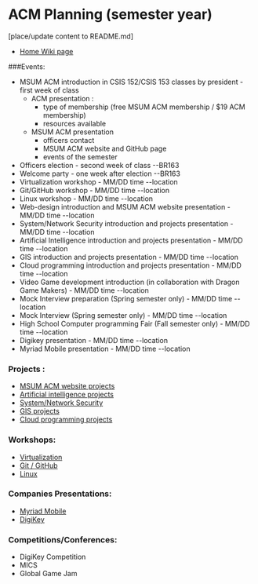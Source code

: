# ACM Planning (semester year)
[place/update content to README.md]

+ <a href="https://github.com/MSUM-ACM/Planning/wiki" target="_blank">Home Wiki page</a>

###Events:
  - MSUM ACM introduction in CSIS 152/CSIS 153 classes by president - first week of class
    + ACM presentation : 
        - type of membership (free MSUM ACM membership / $19 ACM membership)
        - resources available
    + MSUM ACM presentation
        - officers contact
        - MSUM ACM website and GitHub page
        - events of the semester
  - Officers election - second week of class --BR163
  - Welcome party - one week after election --BR163
  - Virtualization workshop - MM/DD time --location
  - Git/GitHub workshop - MM/DD time --location
  - Linux workshop - MM/DD time --location
  - Web-design introduction and MSUM ACM website presentation - MM/DD time --location
  - System/Network Security introduction and projects presentation - MM/DD time --location
  - Artificial Intelligence introduction and projects presentation - MM/DD time --location
  - GIS introduction and projects presentation - MM/DD time --location
  - Cloud programming introduction and projects presentation - MM/DD time --location
  - Video Game development introduction (in collaboration with Dragon Game Makers) - MM/DD time --location
  - Mock Interview preparation (Spring semester only) - MM/DD time --location
  - Mock Interview (Spring semester only) - MM/DD time --location
  - High School Computer programming Fair (Fall semester only) - MM/DD time --location
  - Digikey presentation - MM/DD time --location
  - Myriad Mobile presentation - MM/DD time --location

### Projects :
  - <a href="https://github.com/MSUM-ACM/Planning/wiki/MSUM_ACM_website" target="_blank">MSUM ACM website projects</a>
  - <a href="https://github.com/MSUM-ACM/Planning/wiki/Artificial_Intelligence_projects" target="_blank">Artificial intelligence projects</a>
  - <a href="https://github.com/MSUM-ACM/Planning/wiki/Security_projects" target="_blank">System/Network Security</a>
  - <a href="https://github.com/MSUM-ACM/Planning/wiki/GIS_projects" target="_blank">GIS projects</a>
  - <a href="https://github.com/MSUM-ACM/Planning/wiki/Cloud_Programming_projects" target="_blank">Cloud programming projects</a>

### Workshops:
 - <a href="https://github.com/MSUM-ACM/Planning/wiki/Virtualization" target="_blank">Virtualization</a>
 - <a href="https://github.com/MSUM-ACM/Planning/wiki/GitHub" target="_blank">Git / GitHub</a>
 - <a href="https://github.com/MSUM-ACM/Planning/wiki/Linux" target="_blank">Linux</a>

### Companies Presentations:
 - <a href="http://myriadmobile.com/" target="_blank">Myriad Mobile</a>
 - <a href="http://www.digikey.com/" target="_blank">DigiKey</a>

### Competitions/Conferences:
 - DigiKey Competition
 - MICS
 - Global Game Jam

